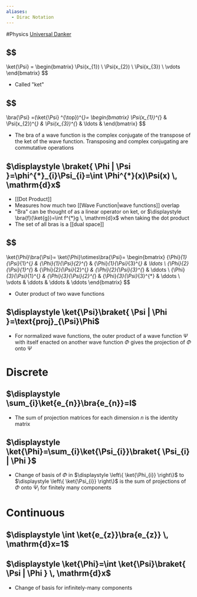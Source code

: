 ```yaml
---
aliases:
  - Dirac Notation
---
```

#Physics 
[Universal Danker](https://www.youtube.com/watch?v=mAZSmzv_asU)

## $$
\ket{\Psi} =
\begin{bmatrix}
\Psi(x_{1}) \\
\Psi(x_{2}) \\
\Psi(x_{3}) \\
\vdots 
\end{bmatrix}
$$
* Called "ket"
## $$
\bra{\Psi} =(\ket{\Psi} ^{\top})^{*}=
\begin{bmatrix}
\Psi(x_{1})^{*} & \Psi(x_{2})^{*} & \Psi(x_{3})^{*} & \ldots & 
\end{bmatrix}
$$
* The bra of a wave function is the complex conjugate of the transpose of the ket of the wave function. Transposing and complex conjugating are commutative operations
## $\displaystyle \braket{ \Phi | \Psi }=\phi^{*}_{i}\Psi_{i}=\int \Phi^{*}(x)\Psi(x) \, \mathrm{d}x$
* [[Dot Product]]
* Measures how much two [[Wave Function|wave functions]] overlap
* "Bra" can be thought of as a linear operator on ket, or $\displaystyle \bra{f}(\ket{g})=\int f^{*}g \, \mathrm{d}x$ when taking the dot product
* The set of all bras is a [[dual space]]
## $$
\ket{\Phi}\bra{\Psi}= \ket{\Phi}\otimes\bra{\Psi}=
\begin{bmatrix}
{\Phi}_{1}{\Psi}_{1}^{*} & {\Phi}_{1}{\Psi}_{2}^{*} & {\Phi}_{1}{\Psi}_{3}^{*}  & \ldots  \\
{\Phi}_{2}{\Psi}_{1}^{*} & {\Phi}_{2}{\Psi}_{2}^{*} & {\Phi}_{2}{\Psi}_{3}^{*}  & \ddots  \\
{\Phi}_{3}{\Psi}_{1}^{*} & {\Phi}_{3}{\Psi}_{2}^{*} & {\Phi}_{3}{\Psi}_{3}^{*} & \ddots  \\
\vdots  & \ddots  & \ddots  & \ddots 
\end{bmatrix}
$$
* Outer product of two wave functions
## $\displaystyle \ket{\Psi}\braket{ \Psi | \Phi }=\text{proj}_{\Psi}\Phi$
* For normalized wave functions, the outer product of a wave function $\displaystyle \Psi$ with itself enacted on another wave function $\displaystyle \Phi$ gives the projection of $\displaystyle \Phi$ onto $\displaystyle \Psi$
# Discrete
## $\displaystyle \sum_{i}\ket{e_{n}}\bra{e_{n}}=I$
* The sum of projection matrices for each dimension $\displaystyle n$ is the identity matrix

## $\displaystyle \ket{\Phi}=\sum_{i}\ket{\Psi_{i}}\braket{ \Psi_{i} | \Phi }$
* Change of basis of $\displaystyle \Phi$ in $\displaystyle \left\{ \ket{\Phi_{i}} \right\}$ to $\displaystyle \left\{ \ket{\Psi_{i}} \right\}$ is the sum of projections of $\displaystyle \Phi$ onto $\displaystyle \Psi_{i}$ for finitely many components
# Continuous
## $\displaystyle \int \ket{e_{z}}\bra{e_{z}} \, \mathrm{d}x=1$
## $\displaystyle \ket{\Phi}=\int \ket{\Psi}\braket{ \Psi | \Phi } \, \mathrm{d}x$
* Change of basis for infinitely-many components